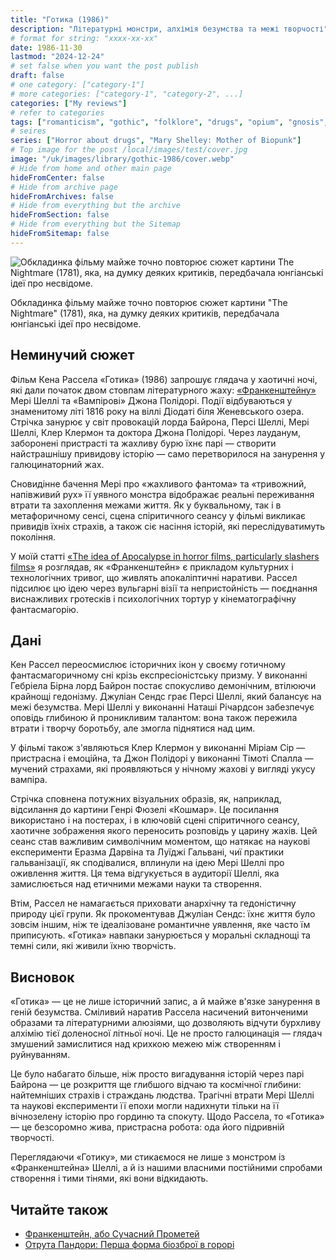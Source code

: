 ```yaml
---
title: "Готика (1986)"
description: "Літературні монстри, алхімія безумства та межі творчості"
# format for string: "xxxx-xx-xx"
date: 1986-11-30
lastmod: "2024-12-24"
# set false when you want the post publish
draft: false
# one category: ["category-1"]
# more categories: ["category-1", "category-2", ...]
categories: ["My reviews"]
# refer to categories
tags: ["romanticism", "gothic", "folklore", "drugs", "opium", "gnosis", "mary shelley"]
# seires
series: ["Horror about drugs", "Mary Shelley: Mother of Biopunk"]
# Top image for the post /local/images/test/cover.jpg
image: "/uk/images/library/gothic-1986/cover.webp"
# Hide from home and other main page
hideFromCenter: false
# Hide from archive page
hideFromArchives: false
# Hide from everything but the archive
hideFromSection: false
# Hide from everything but the Sitemap
hideFromSitemap: false
---
```

<div class="t_center castration cover p_relative atcScreen">
	<p><img src="/uk/images/library/gothic-1986/cover.webp" alt="Обкладинка фільму майже точно повторює сюжет картини The Nightmare (1781), яка, на думку деяких критиків, передбачала юнгіанські ідеї про несвідоме." /></p>
	<p>Обкладинка фільму майже точно повторює сюжет картини "The Nightmare" (1781), яка, на думку деяких критиків, передбачала юнгіанські ідеї про несвідоме.</p>
</div>

## Неминучий сюжет

Фільм Кена Рассела «Готика» (1986) запрошує глядача у хаотичні ночі, які дали початок двом стовпам літературного жаху: <a href="/uk/library/frankenstein-1818/" target="_blank">«Франкенштейну»</a> Мері Шеллі та «Вампірові» Джона Полідорі. Події відбуваються у знаменитому літі 1816 року на віллі Діодаті біля Женевського озера. Стрічка занурює у світ провокацій лорда Байрона, Персі Шеллі, Мері Шеллі, Клер Клермон та доктора Джона Полідорі. Через лауданум, заборонені пристрасті та жахливу бурю їхнє парі — створити найстрашнішу привидову історію — само перетворилося на занурення у галюцинаторний жах.

Сновидінне бачення Мері про «жахливого фантома» та «тривожний, напівживий рух» її уявного монстра відображає реальні переживання втрати та захоплення межами життя. Як у буквальному, так і в метафоричному сенсі, сцена спіритичного сеансу у фільмі викликає привидів їхніх страхів, а також сіє насіння історій, які переслідуватимуть покоління.

У моїй статті <a href="/uk/articles/the-idea-of-apocalypse-in-horror-films-particularly-slashers-films/" target="_blank">«The idea of Apocalypse in horror films, particularly slashers films»</a> я розглядав, як «Франкенштейн» є прикладом культурних і технологічних тривог, що живлять апокаліптичні наративи. Рассел підсилює цю ідею через вульгарні візії та непристойність — поєднання виснажливих гротесків і психологічних тортур у кінематографічну фантасмагорію.

## Дані

Кен Рассел переосмислює історичних ікон у своєму готичному фантасмагоричному сні крізь експресіоністську призму. У виконанні Гебріела Бірна лорд Байрон постає спокусливо демонічним, втілюючи крайнощі гедонізму. Джуліан Сендс грає Персі Шеллі, який балансує на межі безумства. Мері Шеллі у виконанні Наташі Річардсон забезпечує оповідь глибиною й проникливим талантом: вона також пережила втрати і творчу боротьбу, але змогла піднятися над цим.

У фільмі також з'являються Клер Клермон у виконанні Міріам Сір — пристрасна і емоційна, та Джон Полідорі у виконанні Тімоті Спалла — мучений страхами, які проявляються у нічному жахові у вигляді укусу вампіра.

Стрічка сповнена потужних візуальних образів, як, наприклад, відсилання до картини Генрі Фюзелі «Кошмар». Це посилання використано і на постерах, і в ключовій сцені спіритичного сеансу, хаотичне зображення якого переносить розповідь у царину жахів. Цей сеанс став важливим символічним моментом, що натякає на наукові експерименти Еразма Дарвіна та Луїджі Гальвані, чиї практики гальванізації, як сподівалися, вплинули на ідею Мері Шеллі про оживлення життя. Ця тема відгукується в аудиторії Шеллі, яка замислюється над етичними межами науки та створення.

Втім, Рассел не намагається приховати анархічну та гедоністичну природу цієї групи. Як прокоментував Джуліан Сендс: їхнє життя було зовсім іншим, ніж те ідеалізоване романтичне уявлення, яке часто їм приписують. «Готика» навпаки занурюється у моральні складнощі та темні сили, які живили їхню творчість.

## Висновок

«Готика» — це не лише історичний запис, а й майже в'язке занурення в геній безумства. Сміливий наратив Рассела насичений витонченими образами та літературними алюзіями, що дозволяють відчути бурхливу алхімію тієї доленосної літньої ночі. Це не просто галюцинація — глядач змушений замислитися над крихкою межею між створенням і руйнуванням.

Це було набагато більше, ніж просто вигадування історій через парі Байрона — це розкриття ще глибшого відчаю та космічної глибини: найтемніших страхів і страждань людства. Трагічні втрати Мері Шеллі та наукові експерименти її епохи могли надихнути тільки на її вічнозелену історію про гординю та спокуту. Щодо Рассела, то «Готика» — це безсоромно жива, пристрасна робота: ода його підривній творчості.

Переглядаючи «Готику», ми стикаємося не лише з монстром із «Франкенштейна» Шеллі, а й із нашими власними постійними спробами створення і тими тінями, які вони відкидають.

## Читайте також

<ul>
	<li><a href="/uk/library/frankenstein-1818/" target="_blank">
		Франкенштейн, або Сучасний Прометей
	</a></li>
	<li><a href="/uk/articles/pandoras-toxin/" target="_blank">
		Отрута Пандори: Перша форма біозброї в горорі
	</a></li>
</ul>